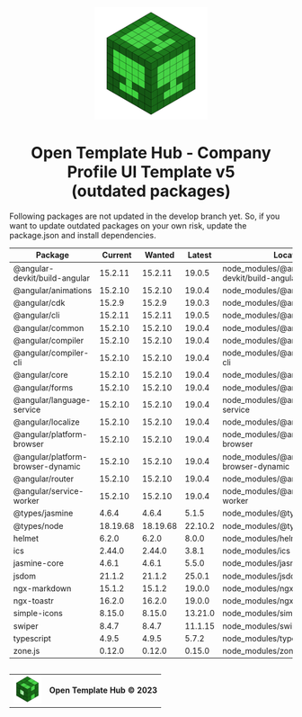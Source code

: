 <p align="center">
  <a href="https://opentemplatehub.com">
    <img src="https://raw.githubusercontent.com/open-template-hub/open-template-hub.github.io/master/assets/logo/ui/web-ui-logo.png" alt="Logo" width=200>
  </a>
</p>


<h1 align="center">
Open Template Hub - Company Profile UI Template v5
  <br/>
(outdated packages)
</h1>

Following packages are not updated in the develop branch yet. So, if you want to update outdated packages on your own risk, update the package.json and install dependencies.

| Package | Current | Wanted | Latest | Location |
| --- | --- | --- | --- | --- |
| @angular-devkit/build-angular | 15.2.11 | 15.2.11 | 19.0.5 | node_modules/@angular-devkit/build-angular |
| @angular/animations | 15.2.10 | 15.2.10 | 19.0.4 | node_modules/@angular/animations |
| @angular/cdk | 15.2.9 | 15.2.9 | 19.0.3 | node_modules/@angular/cdk |
| @angular/cli | 15.2.11 | 15.2.11 | 19.0.5 | node_modules/@angular/cli |
| @angular/common | 15.2.10 | 15.2.10 | 19.0.4 | node_modules/@angular/common |
| @angular/compiler | 15.2.10 | 15.2.10 | 19.0.4 | node_modules/@angular/compiler |
| @angular/compiler-cli | 15.2.10 | 15.2.10 | 19.0.4 | node_modules/@angular/compiler-cli |
| @angular/core | 15.2.10 | 15.2.10 | 19.0.4 | node_modules/@angular/core |
| @angular/forms | 15.2.10 | 15.2.10 | 19.0.4 | node_modules/@angular/forms |
| @angular/language-service | 15.2.10 | 15.2.10 | 19.0.4 | node_modules/@angular/language-service |
| @angular/localize | 15.2.10 | 15.2.10 | 19.0.4 | node_modules/@angular/localize |
| @angular/platform-browser | 15.2.10 | 15.2.10 | 19.0.4 | node_modules/@angular/platform-browser |
| @angular/platform-browser-dynamic | 15.2.10 | 15.2.10 | 19.0.4 | node_modules/@angular/platform-browser-dynamic |
| @angular/router | 15.2.10 | 15.2.10 | 19.0.4 | node_modules/@angular/router |
| @angular/service-worker | 15.2.10 | 15.2.10 | 19.0.4 | node_modules/@angular/service-worker |
| @types/jasmine | 4.6.4 | 4.6.4 | 5.1.5 | node_modules/@types/jasmine |
| @types/node | 18.19.68 | 18.19.68 | 22.10.2 | node_modules/@types/node |
| helmet | 6.2.0 | 6.2.0 | 8.0.0 | node_modules/helmet |
| ics | 2.44.0 | 2.44.0 | 3.8.1 | node_modules/ics |
| jasmine-core | 4.6.1 | 4.6.1 | 5.5.0 | node_modules/jasmine-core |
| jsdom | 21.1.2 | 21.1.2 | 25.0.1 | node_modules/jsdom |
| ngx-markdown | 15.1.2 | 15.1.2 | 19.0.0 | node_modules/ngx-markdown |
| ngx-toastr | 16.2.0 | 16.2.0 | 19.0.0 | node_modules/ngx-toastr |
| simple-icons | 8.15.0 | 8.15.0 | 13.21.0 | node_modules/simple-icons |
| swiper | 8.4.7 | 8.4.7 | 11.1.15 | node_modules/swiper |
| typescript | 4.9.5 | 4.9.5 | 5.7.2 | node_modules/typescript |
| zone.js | 0.12.0 | 0.12.0 | 0.15.0 | node_modules/zone.js |

<table align="right"><tr><td><a href="https://opentemplatehub.com"><img src="https://raw.githubusercontent.com/open-template-hub/open-template-hub.github.io/master/assets/logo/brand-logo.png" width="50px" alt="oth"/></a></td><td><b>Open Template Hub © 2023</b></td></tr></table>

